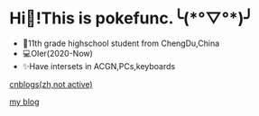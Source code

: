 # Hi👋!This is pokefunc.╰(\*°▽°\*)╯

- 📖11th grade highschool student from ChengDu,China
- 💻OIer(2020-Now)
- ✨Have intersets in ACGN,PCs,keyboards

[cnblogs(zh,not active)](https://www.cnblogs.com/pokefunc/)

[my blog](https://pokefunc.xyz)

<!--
**pokefunc/pokefunc** is a ✨ _special_ ✨ repository because its `README.md` (this file) appears on your GitHub profile.

Here are some ideas to get you started:

- 🔭 I’m currently working on ...
- 🌱 I’m currently learning ...
- 👯 I’m looking to collaborate on ...
- 🤔 I’m looking for help with ...
- 💬 Ask me about ...
- 📫 How to reach me: ...
- 😄 Pronouns: ...
- ⚡ Fun fact: ...
-->
